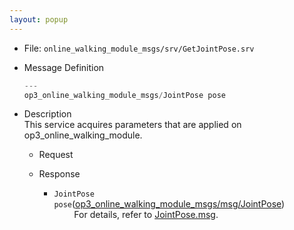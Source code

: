 ```yaml
---
layout: popup
---
```


- File: `online_walking_module_msgs/srv/GetJointPose.srv`

- Message Definition  

  ```c 
  ---
  op3_online_walking_module_msgs/JointPose pose
  ```

- Description  
This service acquires parameters that are applied on op3_online_walking_module.  

  - Request  

  - Response  
    * `JointPose pose`([op3_online_walking_module_msgs/msg/JointPose])    
&emsp;&emsp; For details, refer to [JointPose.msg].  


[op3_online_walking_module_msgs/msg/JointPose]: /docs/en/platform/op3_JointPose_msg/#op3-jointpose-msg
[JointPose.msg]: /docs/en/platform/op3_JointPose_msg/#op3-jointpose-msg
